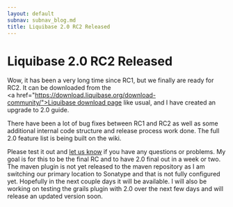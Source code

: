 ```yaml
---
layout: default
subnav: subnav_blog.md
title: Liquibase 2.0 RC2 Released
---
```

# Liquibase 2.0 RC2 Released

Wow, it has been a very long time since RC1, but we finally are ready for RC2. It can be downloaded from the <a href="https://download.liquibase.org/download-community/">Liquibase download page</a> like usual, and I have created an upgrade to 2.0 guide.


There have been a lot of bug fixes between RC1 and RC2 as well as some additional internal code structure and release process work done. The full 2.0 feature list is being built on the wiki.


Please test it out and <a href="https://liquibase.org/forum">let us know</a> if you have any questions or problems. My goal is for this to be the final RC and to have 2.0 final out in a week or two. The maven plugin is not yet released to the maven repository as I am switching our primary location to Sonatype and that is not fully configured yet. Hopefully in the next couple days it will be available. I will also be working on testing the grails plugin with 2.0 over the next few days and will release an updated version soon.
